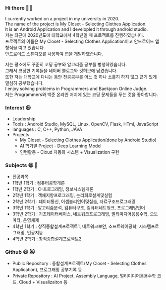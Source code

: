 ### Hi there 👋:smile:
 I currently worked on a project in my university in 2020.  
 The name of the project is My Closet - Selecting Clothes Application.  
 It is an Android Application and I developled it through android studio.  
 저는 최근에 2020년도에 대학교에서 4학년일 때 프로젝트를 진행하였습니다.  
 프로젝트의 이름은 My Closet - Selecting Clothes Application이고 안드로이드 앱 형식을 띠고 있습니다.  
 안드로이드 스튜디오를 사용하여 앱을 개발하였습니다.  

 저는 평소에도 꾸준히 코딩 공부와 알고리즘 공부를 병행하였습니다.  
 그래서 코딩한 기록들을 네이버 블로그와 깃허브에 남겼습니다.  
 또한 저는 대학교에 다니는 동안 전공공부를 어느 것 하나 소홀히 하지 않고 끈기 있게 열심히 공부했습니다.  
 I enjoy solving problems in Programmers and Baekjoon Online Judge.  
 저는 Programmers와 백준 온라인 저지에 있는 코딩 문제들을 푸는 것을 좋아합니다. 
 
 ### Interest :smiley:
 * Leadership
 * Tools : Android Studio, MySQL, Linux, OpenCV, Flask, HTml, JavaScript
 * languages : C, C++, Python, JAVA
 * Projects
    * My Closet - Selecting Clothes Application(done by Android Studio)
    * AI 학기말 Project - Deep Learning Model
    * 인턴활동 - Cloud 자동화 시스템 + Visualization 구현
    
 ### Subjects 😄 💙
 * 전공과목
 * 1학년 1학기 : 컴퓨터공학개론
 * 1학년 2학기 : C-프로그래밍, 정보시스템개론
 * 2학년 1학기 : 객체지향프로그래밍, 논리회로설계및실험
 * 2학년 2학기 : 데이터통신, 어셈블리언어및실습, 자료구조프로그래밍
 * 3학년 1학기 : 알고리즘분석, 컴퓨터구조, 컴퓨터네트워크, 프로그래밍언어
 * 3학년 2학기 : 기초데이터베이스, 네트워크프로그래밍, 멀티미디어응용수학, 오토마타, 운영체제
 * 4학년 1학기 : 창직종합설계프로젝트1, 네트워크보안, 소프트웨어공학, 시스템프로그래밍, 인공지능
 * 4학년 2학기 : 창직종합설계프로젝트2

### Github 😄 😻
* Public Repository : 종합설계프로젝트(My Closet - Selecting Clothes Application), 프로그래밍 공부기록 등
* Private Repository : AI Project, Assembly Language, 멀티미디어응용수학 코드, Cloud + Visualizaiton 등


 
<!--
**sponge77/sponge77** is a ✨ _special_ ✨ repository because its `README.md` (this file) appears on your GitHub profile.

Here are some ideas to get you started:

- 🔭 I’m currently working on ...
- 🌱 I’m currently learning ...
- 👯 I’m looking to collaborate on ...
- 🤔 I’m looking for help with ...
- 💬 Ask me about ...
- 📫 How to reach me: ...
- 😄 Pronouns: ...
- ⚡ Fun fact: ...
-->
